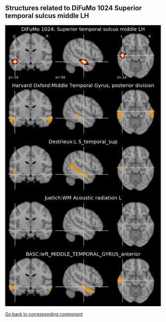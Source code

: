


## Structures related to DiFuMo 1024 Superior temporal sulcus middle LH

![152](152.jpg "Structures related to DiFuMo 1024 Superior temporal sulcus middle LH")

[Go back to corresponding component](https://parietal-inria.github.io/DiFuMo/1024/html/152.html)